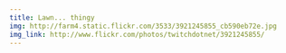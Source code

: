 ```yaml
---
title: Lawn... thingy 
img: http://farm4.static.flickr.com/3533/3921245855_cb590eb72e.jpg 
img_link: http://www.flickr.com/photos/twitchdotnet/3921245855/ 
---
```

